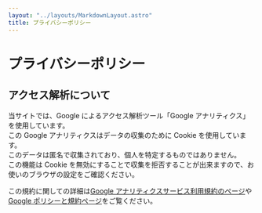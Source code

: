 ```yaml
---
layout: "../layouts/MarkdownLayout.astro"
title: プライバシーポリシー
---
```


# プライバシーポリシー

## アクセス解析について

当サイトでは、Google によるアクセス解析ツール「Google アナリティクス」を使用しています。  
この Google アナリティクスはデータの収集のために Cookie を使用しています。  
このデータは匿名で収集されており、個人を特定するものではありません。  
この機能は Cookie を無効にすることで収集を拒否することが出来ますので、お使いのブラウザの設定をご確認ください。

この規約に関しての詳細は[Google アナリティクスサービス利用規約のページ](http://www.google.com/analytics/terms/jp.html)や[Google ポリシーと規約ページ](https://policies.google.com/technologies/ads?gl=jp)をご覧ください。
